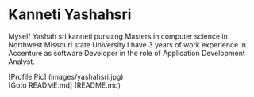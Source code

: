 # Kanneti Yashahsri 


Myself Yashah sri kanneti pursuing Masters in computer science in Northwest Missouri state University.I have 3 years of work experience in Accenture as software Developer in the role of Application Development Analyst.


[Profile Pic] (images/yashahsri.jpg)<br>
[Goto README.md] (README.md)